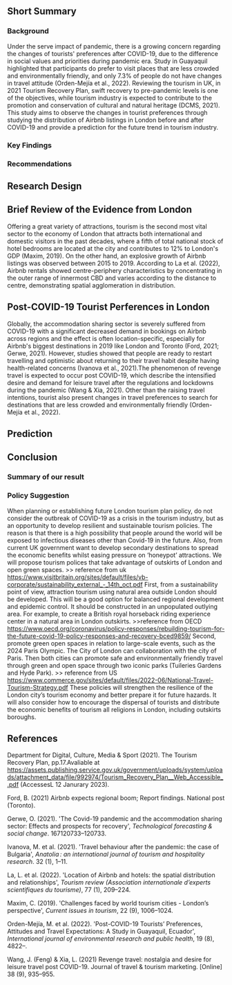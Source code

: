 ## Short Summary
### Background 
    
Under the serve impact of pandemic, there is a growing concern regarding the changes of tourists' preferences after COVID-19, due to the difference in social values and priorities during pandemic era. Study in Guayaquil highlighted that participants do prefer to visit places that are less crowded and environmentally friendly, and only 7.3% of people do not have changes in travel attitude (Orden-Mejía et al., 2022). Reviewing the tourism in UK, in 2021 Tourism Recovery Plan, swift recovery to pre-pandemic levels is one of the objectives, while tourism industry is expected to contribute to the promotion and conservation of cultural and natural heritage (DCMS, 2021). This study aims to observe the changes in tourist preferences through studying the distribution of Airbnb listings in London before and after COVID-19 and provide a prediction for the future trend in tourism industry.

### Key Findings

### Recommendations

## Research Design 


## Brief Review of the Evidence from London

Offering a great variety of attractions, tourism is the second most vital sector to the economy of London that attracts both international and domestic visitors in the past decades, where a fifth of total national stock of hotel bedrooms are located at the city and contributes to 12% to London's GDP (Maxim, 2019). On the other hand, an explosive growth of Airbnb listings was observed between 2015 to 2019. According to La et al. (2022), Airbnb rentals showed centre-periphery characteristics by concentrating in the outer range of innermost CBD and varies according to the distance to centre, demonstrating spatial agglomeration in distribution. 


## Post-COVID-19 Tourist Perferences in London

Globally, the accommodation sharing sector is severely suffered from COVID-19 with a significant decreased demand in bookings on Airbnb across regions and the effect is often location-specific, especially for Airbnb's biggest destinations in 2019 like London and Toronto (Ford, 2021; Gerwe, 2021). However, studies showed that people are ready to restart travelling and optimistic about returning to their travel habit despite having health-related concerns (Ivanova et al., 2021).The phenomenon of revenge travel is expected to occur post COVID-19, which describe the intensified desire and demand for leisure travel after the regulations and lockdowns during the pandemic (Wang & Xia, 2021). Other than the raising travel intentions, tourist also present changes in travel preferences to search for destinations that are less crowded and environmentally friendly (Orden-Mejía et al., 2022). 

## Prediction

## Conclusion
### Summary of our result 
### Policy Suggestion 
When planning or establishing future London tourism plan policy, do not consider the outbreak of COVID-19 as a crisis in the tourism industry, but as an opportunity to develop resilient and sustainable tourism policies. The reason is that there is a high possibility that people around the world will be exposed to infectious diseases other than Covid-19 in the future. Also, from current UK government want to develop secondary destinations to spread the economic benefits whilst easing pressure on ‘honeypot’ attractions. We will propose tourism polices that take advantage of outskirts of London and open green spaces.  >> reference from uk https://www.visitbritain.org/sites/default/files/vb-corporate/sustainability_external_-_14th_oct.pdf
First, from a sustainability point of view, attraction tourism using natural area outside London should be developed. This will be a good option for balanced regional development and epidemic control. It should be constructed in an unpopulated outlying area. For example, to create a British royal horseback riding experience center in a natural area in London outskirts.  >>reference from OECD https://www.oecd.org/coronavirus/policy-responses/rebuilding-tourism-for-the-future-covid-19-policy-responses-and-recovery-bced9859/
Second, promote green open spaces in relation to large-scale events, such as the 2024 Paris Olympic. The City of London can collaboration with the city of Paris. Then both cities can promote safe and environmentally friendly travel through green and open space through two iconic parks (Tuileries Gardens and Hyde Park). >> reference from US 
https://www.commerce.gov/sites/default/files/2022-06/National-Travel-Tourism-Strategy.pdf
These policies will strengthen the resilience of the London city’s tourism economy and better prepare it for future hazards. It will also consider how to encourage the dispersal of tourists and distribute the economic benefits of tourism all religions in London, including outskirts boroughs.

## References
Department for Digital, Culture, Media & Sport (2021). The Tourism Recovery Plan, pp.17.Avaliable at https://assets.publishing.service.gov.uk/government/uploads/system/uploads/attachment_data/file/992974/Tourism_Recovery_Plan__Web_Accessible_.pdf (AccessesL 12 Janurary 2023).

Ford, B. (2021) Airbnb expects regional boom; Report findings. National post (Toronto).

Gerwe, O. (2021). 'The Covid-19 pandemic and the accommodation sharing sector: Effects and prospects for recovery', _Technological forecasting & social change_. 167120733–120733.

Ivanova, M. et al. (2021). 'Travel behaviour after the pandemic: the case of Bulgaria', _Anatolia : an international journal of tourism and hospitality research_. 32 (1), 1–11.

La, L. et al. (2022). 'Location of Airbnb and hotels: the spatial distribution and relationships', _Tourism review (Association internationale d’experts scientifiques du tourisme)_, 77 (1), 209–224.

Maxim, C. (2019). 'Challenges faced by world tourism cities - London’s perspective', _Current issues in tourism_, 22 (9), 1006–1024.

Orden-Mejía, M. et al. (2022). 'Post-COVID-19 Tourists’ Preferences, Attitudes and Travel Expectations: A Study in Guayaquil, Ecuador', _International journal of environmental research and public health_, 19 (8), 4822–.

Wang, J. (Feng) & Xia, L. (2021) Revenge travel: nostalgia and desire for leisure travel post COVID-19. Journal of travel & tourism marketing. [Online] 38 (9), 935–955.
